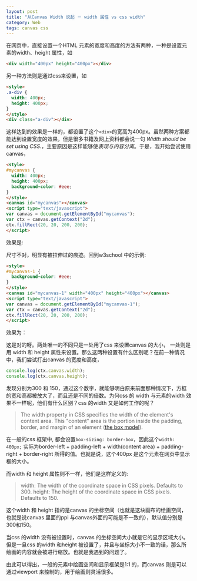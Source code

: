 ```yaml
---
layout: post
title: "从Canvas Width 说起 － width 属性 vs css width"
category: Web
tags: canvas css
---
```


在网页中，直接设置一个HTML 元素的宽度和高度的方法有两种，一种是设置元素的width、height 属性，如

```html
<div width="400px" height="400px"></div>
```

另一种方法则是通过css来设置，如

```html
<style>
.a-div {
  width: 400px;
  height: 400px;
}
</style>
<div class="a-div"></div>
```

这样达到的效果是一样的，都设置了这个`<div>`的宽高为400px。虽然两种方案都能达到设置宽度的效果，但是很多书籍及网上资料都会说一句 *Width should be set using CSS.*，主要原因是这样能够使*表现与内容分离*。于是，我开始尝试使用canvas，

```html
<style>
#mycanvas {
  width: 400px;
  height: 400px;
  background-color: #eee;
}
</style>
<canvas id="mycanvas"></canvas>
<script type="text/javascript">
var canvas = document.getElementById("mycanvas");
var ctx = canvas.getContext("2d");
ctx.fillRect(20, 20, 200, 200);
</script>
```

效果是:

<style>
#mycanvas, #adiv {
  width: 400px;
  height: 400px;
  background-color: #eee;
}
</style>
<canvas id="mycanvas"></canvas>
<script type="text/javascript" src="/js/others/canvas-width-01.js"></script>
<script type="text/javascript">drawRect1();</script>

尺寸不对，明显有被拉伸过的痕迹。回到w3school 中的示例:

```html
<style>
#mycanvas-1 {
  background-color: #eee;
}
</style>
<canvas id="mycanvas-1" width="400px" height="400px"></canvas>
<script type="text/javascript">
var canvas = document.getElementById("mycanvas-1");
var ctx = canvas.getContext("2d");
ctx.fillRect(20, 20, 200, 200);
</script>
```

效果为：

<style>
#mycanvas-1 {
  background-color: #eee;
}
</style>
<canvas id="mycanvas-1" width="400px" height="400px"></canvas>
<script type="text/javascript">
drawRect2();
</script>

这是对的呀。两处唯一的不同只是一处用了css 来设置canvas 的大小， 一处则是用 width 和 height 属性来设置。那么这两种设置有什么区别呢？在前一种情况中，我们尝试打出canvas 的宽度和高度，

```javascript
console.log(ctx.canvas.width);
console.log(ctx.canvas.height);
```

发现分别为300 和 150，通过这个数字，就能够明白原来前面那种情况下，方框的宽和高都被放大了，而且还是不同的倍数。为何css 的 width 与元素的width 效果不一样呢，他们有什么区别？css 的width 又是如何工作的呢？

> The width property in CSS specifies the width of the element's content area. This "content" area is the portion inside the padding, border, and margin of an element ([the box model](http://www.w3.org/TR/CSS2/box.html)).

在一般的css 框架中, 都会设置`box-sizing: border-box`，因此这个`width: 400px;` 实际为border-left + padding-left + width(content area) + padding-right + border-right 所得的值。也就是说，这个400px 是这个元素在网页中显示框的大小。

而width 和 height 属性则不一样，他们是这样定义的:

> width: The width of the coordinate space in CSS pixels. Defaults to 300.
> height: The height of the coordinate space in CSS pixels. Defaults to 150.

这个width 和 height 指的是canvas 的坐标空间（也就是这块画布的绘画空间，也就是说canvas 里面的ppi 与canvas外面的可能是不一致的），默认值分别是300和150。

当css 的width 没有被设置时，canvas 的坐标空间大小就是它的显示区域大小。 但是一旦css 的width 和height 被设置了，并且与坐标大小不一致的话，那么所绘画的内容就会被进行缩放。也就是我遇到的问题了。

由此可以得出，一般的元素中绘画空间和显示框架是1:1 的，而canvas 则是可以通过viewport 来控制的，用于绘画则灵活很多。
